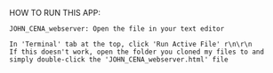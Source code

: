 HOW TO RUN THIS APP:

    JOHN_CENA_webserver: Open the file in your text editor

    In 'Terminal' tab at the top, click 'Run Active File' r\n\r\n
    If this doesn't work, open the folder you cloned my files to and simply double-click the 'JOHN_CENA_webserver.html' file
